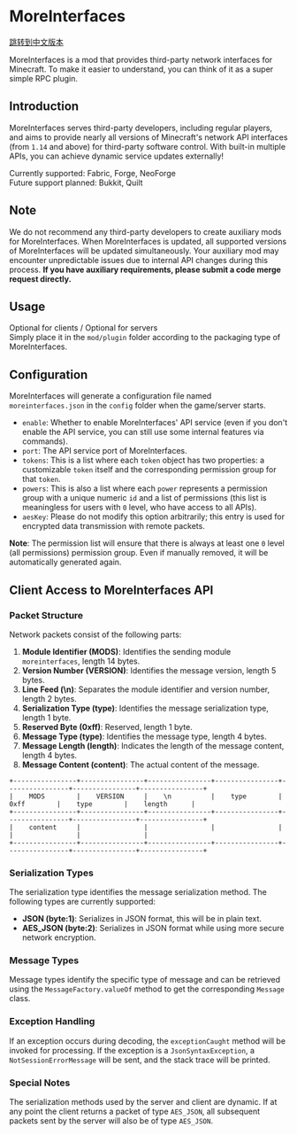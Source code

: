 # MoreInterfaces
[跳转到中文版本](#README_cn.md)

MoreInterfaces is a mod that provides third-party network interfaces for Minecraft. To make it easier to understand, you can think of it as a super simple RPC plugin.

## Introduction

MoreInterfaces serves third-party developers, including regular players, and aims to provide nearly all versions of Minecraft's network API interfaces (from `1.14` and above) for third-party software control. With built-in multiple APIs, you can achieve dynamic service updates externally!

Currently supported: Fabric, Forge, NeoForge  
Future support planned: Bukkit, Quilt

## Note

We do not recommend any third-party developers to create auxiliary mods for MoreInterfaces. When MoreInterfaces is updated, all supported versions of MoreInterfaces will be updated simultaneously. Your auxiliary mod may encounter unpredictable issues due to internal API changes during this process. **If you have auxiliary requirements, please submit a code merge request directly.**

## Usage

Optional for clients / Optional for servers  
Simply place it in the `mod/plugin` folder according to the packaging type of MoreInterfaces.

## Configuration

MoreInterfaces will generate a configuration file named `moreinterfaces.json` in the `config` folder when the game/server starts.

- `enable`: Whether to enable MoreInterfaces' API service (even if you don't enable the API service, you can still use some internal features via commands).
- `port`: The API service port of MoreInterfaces.
- `tokens`: This is a list where each `token` object has two properties: a customizable `token` itself and the corresponding permission group for that `token`.
- `powers`: This is also a list where each `power` represents a permission group with a unique numeric `id` and a list of permissions (this list is meaningless for users with `0` level, who have access to all APIs).
- `aesKey`: Please do not modify this option arbitrarily; this entry is used for encrypted data transmission with remote packets.

**Note**: The permission list will ensure that there is always at least one `0` level (all permissions) permission group. Even if manually removed, it will be automatically generated again.

## Client Access to MoreInterfaces API

### Packet Structure

Network packets consist of the following parts:

1. **Module Identifier (MODS)**: Identifies the sending module `moreinterfaces`, length 14 bytes.
2. **Version Number (VERSION)**: Identifies the message version, length 5 bytes.
3. **Line Feed (\n)**: Separates the module identifier and version number, length 2 bytes.
4. **Serialization Type (type)**: Identifies the message serialization type, length 1 byte.
5. **Reserved Byte (0xff)**: Reserved, length 1 byte.
6. **Message Type (type)**: Identifies the message type, length 4 bytes.
7. **Message Length (length)**: Indicates the length of the message content, length 4 bytes.
8. **Message Content (content)**: The actual content of the message.

```
+----------------+----------------+----------------+----------------+----------------+----------------+----------------+
|    MODS        |    VERSION     |    \n          |    type        |    0xff        |    type        |    length      |
+----------------+----------------+----------------+----------------+----------------+----------------+----------------+
|    content     |                |                |                |                |                |                |
+----------------+----------------+----------------+----------------+----------------+----------------+----------------+
```

### Serialization Types

The serialization type identifies the message serialization method. The following types are currently supported:

- **JSON (byte:1)**: Serializes in JSON format, this will be in plain text.
- **AES_JSON (byte:2)**: Serializes in JSON format while using more secure network encryption.

### Message Types

Message types identify the specific type of message and can be retrieved using the `MessageFactory.valueOf` method to get the corresponding `Message` class.

### Exception Handling

If an exception occurs during decoding, the `exceptionCaught` method will be invoked for processing. If the exception is a `JsonSyntaxException`, a `NotSessionErrorMessage` will be sent, and the stack trace will be printed.

### Special Notes

The serialization methods used by the server and client are dynamic. If at any point the client returns a packet of type `AES_JSON`, all subsequent packets sent by the server will also be of type `AES_JSON`.
